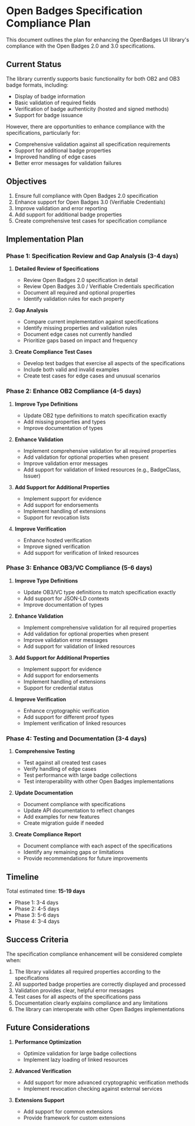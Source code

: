 # Open Badges Specification Compliance Plan

This document outlines the plan for enhancing the OpenBadges UI library's compliance with the Open Badges 2.0 and 3.0 specifications.

## Current Status

The library currently supports basic functionality for both OB2 and OB3 badge formats, including:

- Display of badge information
- Basic validation of required fields
- Verification of badge authenticity (hosted and signed methods)
- Support for badge issuance

However, there are opportunities to enhance compliance with the specifications, particularly for:

- Comprehensive validation against all specification requirements
- Support for additional badge properties
- Improved handling of edge cases
- Better error messages for validation failures

## Objectives

1. Ensure full compliance with Open Badges 2.0 specification
2. Enhance support for Open Badges 3.0 (Verifiable Credentials)
3. Improve validation and error reporting
4. Add support for additional badge properties
5. Create comprehensive test cases for specification compliance

## Implementation Plan

### Phase 1: Specification Review and Gap Analysis (3-4 days)

1. **Detailed Review of Specifications**
   - Review Open Badges 2.0 specification in detail
   - Review Open Badges 3.0 / Verifiable Credentials specification
   - Document all required and optional properties
   - Identify validation rules for each property

2. **Gap Analysis**
   - Compare current implementation against specifications
   - Identify missing properties and validation rules
   - Document edge cases not currently handled
   - Prioritize gaps based on impact and frequency

3. **Create Compliance Test Cases**
   - Develop test badges that exercise all aspects of the specifications
   - Include both valid and invalid examples
   - Create test cases for edge cases and unusual scenarios

### Phase 2: Enhance OB2 Compliance (4-5 days)

1. **Improve Type Definitions**
   - Update OB2 type definitions to match specification exactly
   - Add missing properties and types
   - Improve documentation of types

2. **Enhance Validation**
   - Implement comprehensive validation for all required properties
   - Add validation for optional properties when present
   - Improve validation error messages
   - Add support for validation of linked resources (e.g., BadgeClass, Issuer)

3. **Add Support for Additional Properties**
   - Implement support for evidence
   - Add support for endorsements
   - Implement handling of extensions
   - Support for revocation lists

4. **Improve Verification**
   - Enhance hosted verification
   - Improve signed verification
   - Add support for verification of linked resources

### Phase 3: Enhance OB3/VC Compliance (5-6 days)

1. **Improve Type Definitions**
   - Update OB3/VC type definitions to match specification exactly
   - Add support for JSON-LD contexts
   - Improve documentation of types

2. **Enhance Validation**
   - Implement comprehensive validation for all required properties
   - Add validation for optional properties when present
   - Improve validation error messages
   - Add support for validation of linked resources

3. **Add Support for Additional Properties**
   - Implement support for evidence
   - Add support for endorsements
   - Implement handling of extensions
   - Support for credential status

4. **Improve Verification**
   - Enhance cryptographic verification
   - Add support for different proof types
   - Implement verification of linked resources

### Phase 4: Testing and Documentation (3-4 days)

1. **Comprehensive Testing**
   - Test against all created test cases
   - Verify handling of edge cases
   - Test performance with large badge collections
   - Test interoperability with other Open Badges implementations

2. **Update Documentation**
   - Document compliance with specifications
   - Update API documentation to reflect changes
   - Add examples for new features
   - Create migration guide if needed

3. **Create Compliance Report**
   - Document compliance with each aspect of the specifications
   - Identify any remaining gaps or limitations
   - Provide recommendations for future improvements

## Timeline

Total estimated time: **15-19 days**

- Phase 1: 3-4 days
- Phase 2: 4-5 days
- Phase 3: 5-6 days
- Phase 4: 3-4 days

## Success Criteria

The specification compliance enhancement will be considered complete when:

1. The library validates all required properties according to the specifications
2. All supported badge properties are correctly displayed and processed
3. Validation provides clear, helpful error messages
4. Test cases for all aspects of the specifications pass
5. Documentation clearly explains compliance and any limitations
6. The library can interoperate with other Open Badges implementations

## Future Considerations

1. **Performance Optimization**
   - Optimize validation for large badge collections
   - Implement lazy loading of linked resources

2. **Advanced Verification**
   - Add support for more advanced cryptographic verification methods
   - Implement revocation checking against external services

3. **Extensions Support**
   - Add support for common extensions
   - Provide framework for custom extensions

